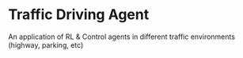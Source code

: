 # Traffic Driving Agent
An application of RL &amp; Control agents in different traffic environments (highway, parking, etc)
